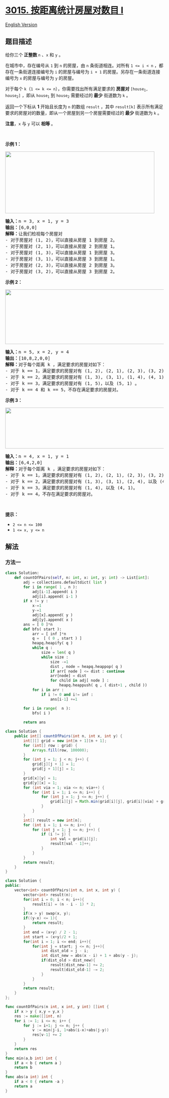 # [3015. 按距离统计房屋对数目 I](https://leetcode.cn/problems/count-the-number-of-houses-at-a-certain-distance-i)

[English Version](/solution/3000-3099/3015.Count%20the%20Number%20of%20Houses%20at%20a%20Certain%20Distance%20I/README_EN.md)

## 题目描述

<!-- 这里写题目描述 -->

<p>给你三个<strong> 正整数 </strong><code>n</code> 、<code>x</code> 和 <code>y</code> 。</p>

<p>在城市中，存在编号从 <code>1</code> 到 <code>n</code> 的房屋，由 <code>n</code> 条街道相连。对所有 <code>1 &lt;= i &lt; n</code> ，都存在一条街道连接编号为 <code>i</code> 的房屋与编号为 <code>i + 1</code> 的房屋。另存在一条街道连接编号为 <code>x</code> 的房屋与编号为 <code>y</code> 的房屋。</p>

<p>对于每个 <code>k</code>（<code>1 &lt;= k &lt;= n</code>），你需要找出所有满足要求的 <strong>房屋对 </strong><code>[house<sub>1</sub>, house<sub>2</sub>]</code> ，即从 <code>house<sub>1</sub></code> 到 <code>house<sub>2</sub></code> 需要经过的<strong> 最少</strong> 街道数为 <code>k</code> 。</p>

<p>返回一个下标从 <strong>1</strong> 开始且长度为 <code>n</code> 的数组 <code>result</code> ，其中 <code>result[k]</code> 表示所有满足要求的房屋对的数量，即从一个房屋到另一个房屋需要经过的<strong> 最少 </strong>街道数为 <code>k</code> 。</p>

<p><strong>注意</strong>，<code>x</code> 与 <code>y</code> 可以 <strong>相等 </strong>。</p>

<p>&nbsp;</p>

<p><strong class="example">示例 1：</strong></p>
<img alt="" src="https://fastly.jsdelivr.net/gh/doocs/leetcode@main/solution/3000-3099/3015.Count%20the%20Number%20of%20Houses%20at%20a%20Certain%20Distance%20I/images/example2.png" style="width: 474px; height: 197px;" />
<pre>
<strong>输入：</strong>n = 3, x = 1, y = 3
<strong>输出：</strong>[6,0,0]
<strong>解释：</strong>让我们检视每个房屋对
- 对于房屋对 (1, 2)，可以直接从房屋 1 到房屋 2。
- 对于房屋对 (2, 1)，可以直接从房屋 2 到房屋 1。
- 对于房屋对 (1, 3)，可以直接从房屋 1 到房屋 3。
- 对于房屋对 (3, 1)，可以直接从房屋 3 到房屋 1。
- 对于房屋对 (2, 3)，可以直接从房屋 2 到房屋 3。
- 对于房屋对 (3, 2)，可以直接从房屋 3 到房屋 2。
</pre>

<p><strong class="example">示例 2：</strong></p>
<img alt="" src="https://fastly.jsdelivr.net/gh/doocs/leetcode@main/solution/3000-3099/3015.Count%20the%20Number%20of%20Houses%20at%20a%20Certain%20Distance%20I/images/example3.png" style="width: 668px; height: 174px;" />
<pre>
<strong>输入：</strong>n = 5, x = 2, y = 4
<strong>输出：</strong>[10,8,2,0,0]
<strong>解释：</strong>对于每个距离 k ，满足要求的房屋对如下：
- 对于 k == 1，满足要求的房屋对有 (1, 2), (2, 1), (2, 3), (3, 2), (2, 4), (4, 2), (3, 4), (4, 3), (4, 5), 以及 (5, 4)。
- 对于 k == 2，满足要求的房屋对有 (1, 3), (3, 1), (1, 4), (4, 1), (2, 5), (5, 2), (3, 5), 以及 (5, 3)。
- 对于 k == 3，满足要求的房屋对有 (1, 5)，以及 (5, 1) 。
- 对于 k == 4 和 k == 5，不存在满足要求的房屋对。
</pre>

<p><strong>示例 3：</strong></p>
<img alt="" src="https://fastly.jsdelivr.net/gh/doocs/leetcode@main/solution/3000-3099/3015.Count%20the%20Number%20of%20Houses%20at%20a%20Certain%20Distance%20I/images/example5.png" style="width: 544px; height: 130px;" />
<pre>
<strong>输入：</strong>n = 4, x = 1, y = 1
<strong>输出：</strong>[6,4,2,0]
<strong>解释：</strong>对于每个距离 k ，满足要求的房屋对如下：
- 对于 k == 1，满足要求的房屋对有 (1, 2), (2, 1), (2, 3), (3, 2), (3, 4), 以及 (4, 3)。
- 对于 k == 2，满足要求的房屋对有 (1, 3), (3, 1), (2, 4), 以及 (4, 2)。
- 对于 k == 3，满足要求的房屋对有 (1, 4), 以及 (4, 1)。
- 对于 k == 4，不存在满足要求的房屋对。
</pre>

<p>&nbsp;</p>

<p><strong>提示：</strong></p>

<ul>
	<li><code>2 &lt;= n &lt;= 100</code></li>
	<li><code>1 &lt;= x, y &lt;= n</code></li>
</ul>

## 解法

### 方法一

<!-- tabs:start -->

```python
class Solution:
    def countOfPairs(self, n: int, x: int, y: int) -> List[int]:
        adj = collections.defaultdict( list )
        for i in range( 1 , n ):
            adj[i-1].append( i )
            adj[i].append( i-1 )
        if x != y :
            x-=1 
            y-=1 
            adj[x].append( y )
            adj[y].append( x )
        ans = [ 0 ]*n
        def bfs( start ):
            arr = [ inf ]*n
            q =  [ ( 0 , start ) ] 
            heapq.heapify( q )
            while q : 
                size = len( q )
                while size :
                    size -=1 
                    dist , node = heapq.heappop( q )
                    if arr[ node ] <= dist : continue 
                    arr[node] = dist 
                    for child in adj[ node ] : 
                        heapq.heappush( q , ( dist+1 , child ))
            for i in arr :
                if i != 0 and i!= inf :
                    ans[i-1] +=1

        for i in range(  n ):
            bfs( i )
        
        return ans
```

```java
class Solution {
    public int[] countOfPairs(int n, int x, int y) {
        int[][] grid = new int[n + 1][n + 1];
        for (int[] row : grid) {
            Arrays.fill(row, 100000);
        }
        for (int j = 1; j < n; j++) {
            grid[j][j + 1] = 1;
            grid[j + 1][j] = 1;
        }
        grid[x][y] = 1;
        grid[y][x] = 1;
        for (int via = 1; via <= n; via++) {
            for (int i = 1; i <= n; i++) {
                for (int j = 1; j <= n; j++) {
                    grid[i][j] = Math.min(grid[i][j], grid[i][via] + grid[via][j]);
                }
            }
        }
        int[] result = new int[n];
        for (int i = 1; i <= n; i++) {
            for (int j = 1; j <= n; j++) {
                if (i != j) {
                    int val = grid[i][j];
                    result[val - 1]++;
                }
            }
        }
        return result;
    }
}
```

```cpp
class Solution {
public:
    vector<int> countOfPairs(int n, int x, int y) {
        vector<int> result(n);
        for(int i = 0; i < n; i++){
            result[i] = (n - i - 1) * 2;
        }
        if(x > y) swap(x, y);
        if((y-x) <= 1){
            return result;
        }
        int end = (x+y) / 2 - 1;
        int start = (x+y)/2 + 1;
        for(int i = 1; i <= end; i++){
            for(int j = start; j <= n; j++){
                int dist_old = j - i;
                int dist_new = abs(x - i) + 1 + abs(y - j);
                if(dist_old > dist_new){
                    result[dist_new-1] += 2;
                    result[dist_old-1] -= 2;
                }
            }
        }
        return result;
    }
};
```

```go
func countOfPairs(n int, x int, y int) []int {
    if x > y { x,y = y,x }
    res := make([]int, n)    
    for i := 1; i <= n; i++ {
        for j := i+1; j <= n; j++ {
            v := min(j-i, 1+abs(i-x)+abs(j-y))
            res[v-1] += 2
        }
    }
    return res
}
func min(a,b int) int {
    if a < b { return a }
    return b
}
func abs(a int) int {
    if a < 0 { return -a }
    return a
}
```

<!-- tabs:end -->

<!-- end -->
